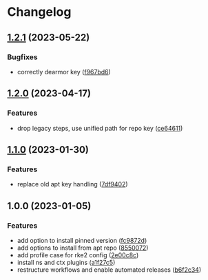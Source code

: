 # Changelog

## [1.2.1](https://github.com/rolehippie/kubectl/compare/v1.2.0...v1.2.1) (2023-05-22)


### Bugfixes

* correctly dearmor key ([f967bd6](https://github.com/rolehippie/kubectl/commit/f967bd6f7ff2ce119b3cef23b26f3c3698cc0b2a))

## [1.2.0](https://github.com/rolehippie/kubectl/compare/v1.1.0...v1.2.0) (2023-04-17)


### Features

* drop legacy steps, use unified path for repo key ([ce64611](https://github.com/rolehippie/kubectl/commit/ce6461141585fcae5e1a3341f06d13dfadba0cab))

## [1.1.0](https://github.com/rolehippie/kubectl/compare/v1.0.0...v1.1.0) (2023-01-30)


### Features

* replace old apt key handling ([7df9402](https://github.com/rolehippie/kubectl/commit/7df9402b3486c6406b0c715f1246894d5423214a))

## 1.0.0 (2023-01-05)


### Features

* add option to install pinned version ([fc9872d](https://github.com/rolehippie/kubectl/commit/fc9872d5f0c06867b80c393e37a678d341b7c162))
* add options to install from apt repo ([8550072](https://github.com/rolehippie/kubectl/commit/85500723c6f2e1b5a67aa7aa31c7e09680fa17f4))
* add profile case for rke2 config ([2e00c8c](https://github.com/rolehippie/kubectl/commit/2e00c8cfddcc7e62a1bb5034e99ed472938ddf97))
* install ns and ctx plugins ([a1f27c5](https://github.com/rolehippie/kubectl/commit/a1f27c5dccc7b4164ff75c0fb07dc250b2340267))
* restructure workflows and enable automated releases ([b6f2c34](https://github.com/rolehippie/kubectl/commit/b6f2c34f3552401538375b52db8a5efd65cd3cff))
